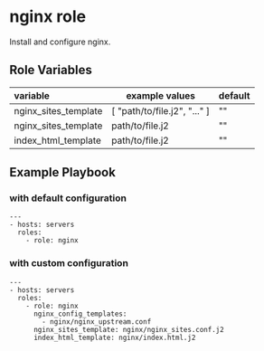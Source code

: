 nginx role
=========

Install and configure nginx.

Role Variables
--------------

| variable              | example values               | default 
|:--------------------  |-----------------             |---------
| nginx_sites_template  | [ "path/to/file.j2", "..." ] | ""     
| nginx_sites_template  | path/to/file.j2              | ""     
| index_html_template   | path/to/file.j2              | ""    


Example Playbook
----------------

### with default configuration

    ---
    - hosts: servers
      roles:
        - role: nginx

### with custom configuration


    ---
    - hosts: servers
      roles:
        - role: nginx
          nginx_config_templates:
            - nginx/nginx_upstream.conf
          nginx_sites_template: nginx/nginx_sites.conf.j2
          index_html_template: nginx/index.html.j2
